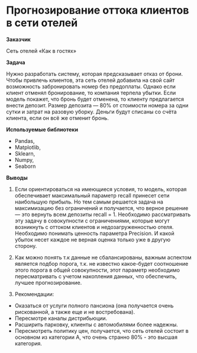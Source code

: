# Прогнозирование оттока клиентов в сети отелей

**Заказчик**

Сеть отелей «Как в гостях»

**Задача**

Нужно разработать систему, которая предсказывает отказ от брони.
Чтобы привлечь клиентов, эта сеть отелей добавила на свой сайт возможность забронировать номер без предоплаты. Однако если клиент отменял бронирование, то компания терпела убытки. 
Если модель покажет, что бронь будет отменена, то клиенту предлагается внести депозит. Размер депозита — 80% от стоимости номера за одни сутки и затрат на разовую уборку. Деньги будут списаны со счёта клиента, если он всё же отменит бронь.

**Используемые библиотеки** 

- Pandas,
- Matplotlib,
- Sklearn,
- Numpy,
- Seaborn

**Выводы**

1. Если ориентироваться на имеющиеся условия, то модель, которая обеспечивает максимальный параметр recall принесет сети наибольшую прибыль. Но тем самым решается задача на максимизацию без ограничений и получается, что верное решение — это вернуть всем депозиты recall = 1. Необходимо рассматривать эту задачу в совокупности с ограничениями, которые могут возникнуть с оттоком клиентов и недозагруженностью отеля. Необходимо понимать ценность параметра Precision. И какой убыток несет каждое не верная оценка только уже в другую сторону.

2. Как можно понять т.к данные не сбалансированы, важным аспектом является подбор порога, т.к. не известно какое-будет соотношение этого порога в общей совокупности, этот параметр необходимо пересматривать с учетом накопления данных, что обеспечить, лучшее прогнозирование.

3. Рекомендации:

- Оказаться от услуги полного пансиона (она получается очень рискованной, а также еще и не востребована).
- Пересмотре каналы дистрибьюции.
- Расширить парковку, клиенты с автомобилями более надежны.
- Пересмотреть политику цен, получается, что сеть отелей состоит в основном из категории А, что очень странно 80% - это высшая категория.
